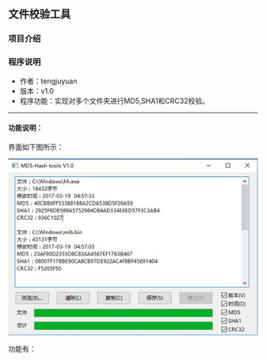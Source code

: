 ## 文件校验工具
### 项目介绍

### 程序说明
- 作者：tengjuyuan
- 版本：v1.0
- 程序功能：实现对多个文件夹进行MD5,SHA1和CRC32校验。
---
#### 功能说明：
界面如下图所示：

![MD5_Hash](MD5_Hash_1.jpg)

功能有：
    